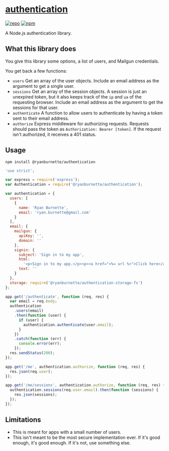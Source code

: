 # [authentication](https://github.com/ryanburnette/authentication)

[![repo](https://img.shields.io/badge/repository-Github-black.svg?style=flat-square)](https://github.com/ryanburnette/authentication)
[![npm](https://img.shields.io/badge/package-NPM-green.svg?style=flat-square)](https://www.npmjs.com/package/@ryanburnette/authentication)

A Node.js authentication library.

## What this library does

You give this library some options, a list of users, and Mailgun credentials.

You get back a few functions:

- `users` Get an array of the user objects. Include an email address as the
  argument to get a single user.
- `sessions` Get an array of the session objects. A session is just an unexpired
  token, but it also keeps track of the `ip` and `ua` of the requesting browser.
  Include an email address as the argument to get the sessions for that user.
- `authenticate` A function to allow users to authenticate by having a token
  sent to their email address.
- `authorize` Express middleware for authorizing requests. Requests should pass
  the token as `Authorization: Bearer [token]`. If the request isn't authorized,
  it receives a 401 status.

## Usage

```
npm install @ryanburnette/authentication
```

```js
'use strict';

var express = require('express');
var Authentication = require('@ryanburnette/authentication');

var authentication = {
  users: [
    {
      name: 'Ryan Burnette',
      email: 'ryan.burnette@gmail.com'
    }
  ],
  email: {
    mailgun: {
      apiKey: '',
      domain: ''
    },
    signin: {
      subject: 'Sign in to my app',
      html:
        '<p>Sign in to my app.</p><p><a href="<%= url %>">Click here</a></p>',
      text: ''
    }
  },
  storage: require('@ryanburnette/authentication-storage-fs')
};

app.get('/authenticate', function (req, res) {
  var email = req.body;
  authentication
    .users(email)
    .then(function (user) {
      if (user) {
        authentication.authenticate(user.email);
      }
    })
    .catch(function (err) {
      console.error(err);
    });
  res.sendStatus(200);
});

app.get('/me', authentication.authorize, function (req, res) {
  res.json(req.user);
});

app.get('/me/sessions', authentication.authorize, function (req, res) {
  authentication.sessions(req.user.email).then(function (sessions) {
    res.json(sessions);
  });
});
```

## Limitations

- This is meant for apps with a small number of users.
- This isn't meant to be the most secure implementation ever. If it's good
  enough, it's good enough. If it's not, use something else.
